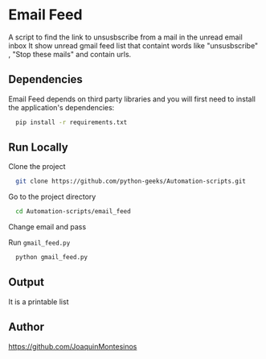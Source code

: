 # Email Feed

A script to find the link to unsusbscribe from a mail in the unread email inbox
It show unread gmail feed list that containt words like "unsusbscribe" , "Stop these mails" and contain urls.


## Dependencies

Email Feed depends on third party libraries and you will first need to install the application's dependencies:

```bash
  pip install -r requirements.txt
```

## Run Locally

Clone the project

```bash
  git clone https://github.com/python-geeks/Automation-scripts.git
```

Go to the project directory

```bash
  cd Automation-scripts/email_feed 
```

Change email and pass


Run ```gmail_feed.py```

```python
  python gmail_feed.py
```

 
##  Output

It is a printable list


## Author
https://github.com/JoaquinMontesinos 
